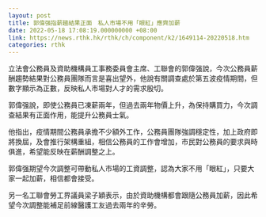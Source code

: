 ```yaml
---
layout: post
title: 郭偉强指薪趨結果正面　私人市場不用「眼紅」應齊加薪
date: 2022-05-18 17:08:19.000000000 +08:00
link: https://news.rthk.hk/rthk/ch/component/k2/1649114-20220518.htm
categories: rthk
---
```


立法會公務員及資助機構員工事務委員會主席、工聯會的郭偉强說，今次公務員薪酬趨勢結果對公務員團隊而言是喜出望外，他說有關調查處於第五波疫情期間，但數字顯示為正數，反映私人市場對人才的需求殷切。

郭偉强說，即使公務員已凍薪兩年，但過去兩年物價上升，為保持購買力，今次調查結果有正面作用，能提升公務員士氣。

他指出，疫情期間公務員承擔不少額外工作，公務員團隊強調穩定性，加上政府即將換屆，及會推行架構重組，相信公務員的工作會增加，市民對公務員的要求與時俱進，希望能反映在薪酬調整之上。

郭偉强期望今次調整可帶動私人市場的工資調整，認為大家不用「眼紅」，只要大家一起加薪，相信都會接受。

另一名工聯會勞工界議員梁子穎表示，由於資助機構都會跟隨公務員加薪，因此希望今次調整能補足前線醫護工友過去兩年的辛勞。

